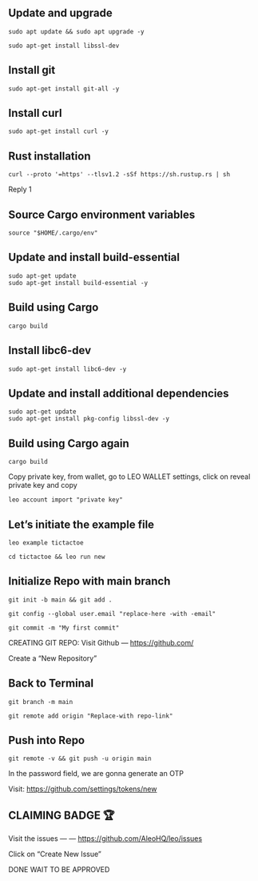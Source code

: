
## Update and upgrade
```
sudo apt update && sudo apt upgrade -y
```

```
sudo apt-get install libssl-dev
```

## Install git
```
sudo apt-get install git-all -y
```

## Install curl
```
sudo apt-get install curl -y
```

## Rust installation
```
curl --proto '=https' --tlsv1.2 -sSf https://sh.rustup.rs | sh
```

Reply 1

## Source Cargo environment variables
```
source "$HOME/.cargo/env"
```

## Update and install build-essential
```
sudo apt-get update
sudo apt-get install build-essential -y
```

## Build using Cargo
```
cargo build
```

## Install libc6-dev
```
sudo apt-get install libc6-dev -y
```

## Update and install additional dependencies
```
sudo apt-get update
sudo apt-get install pkg-config libssl-dev -y
```

## Build using Cargo again
```
cargo build
```
Copy private key, from wallet, go to LEO WALLET settings, click on reveal private key and copy

`leo account import "private key"`

## Let’s initiate the example file

```
leo example tictactoe
```

```
cd tictactoe && leo run new
```

## Initialize Repo with main branch

```
git init -b main && git add .
```

```
git config --global user.email "replace-here -with -email"
```

```
git commit -m "My first commit"
```

CREATING GIT REPO:
Visit Github — https://github.com/

Create a “New Repository”

## Back to Terminal

```
git branch -m main
```

```
git remote add origin "Replace-with repo-link"
```

## Push into Repo

```
git remote -v && git push -u origin main
```

In the password field, we are gonna generate an OTP

Visit: https://github.com/settings/tokens/new

## CLAIMING BADGE 🏆
Visit the issues — — https://github.com/AleoHQ/leo/issues

Click on “Create New Issue”

DONE WAIT TO BE APPROVED


